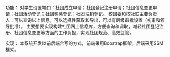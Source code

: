 功能：
对学生设置端口：社团成立申请；社团登记注册申请；社团信息变更申请；社团活动登记；社团奖惩登记；社团注销登记。
校团委和校社联主要负责人：可以查询以上信息，可以选择性获取和导出，可以有层级审批设置（初审和领导批准）。
主要想要实现构建社团网上信息库，方便查询和调取，减轻社团登记注册、社团信息变更等方面的工作负担，实现社团规范、高效监管。

实现：
本系统开发以前后端合写的方式，前端采用Boostrap框架，后端采用SSM框架。
